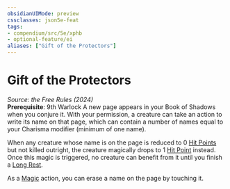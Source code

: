```yaml
---
obsidianUIMode: preview
cssclasses: json5e-feat
tags:
- compendium/src/5e/xphb
- optional-feature/ei
aliases: ["Gift of the Protectors"]
---
```

# Gift of the Protectors
*Source: the Free Rules (2024)*  
**Prerequisite**: 9th Warlock
A new page appears in your Book of Shadows when you conjure it. With your permission, a creature can take an action to write its name on that page, which can contain a number of names equal to your Charisma modifier (minimum of one name).

When any creature whose name is on the page is reduced to 0 [Hit Points](rules/variant-rules/hit-points-xphb.md) but not killed outright, the creature magically drops to 1 [Hit Point](rules/variant-rules/hit-points-xphb.md) instead. Once this magic is triggered, no creature can benefit from it until you finish a [Long Rest](rules/variant-rules/long-rest-xphb.md).

As a [Magic](rules/actions.md#Magic) action, you can erase a name on the page by touching it.